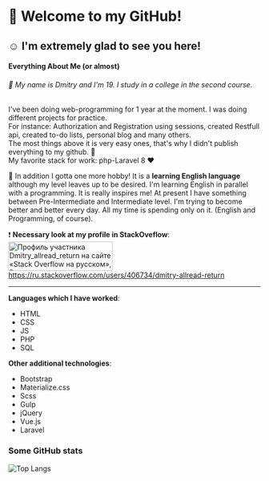 # :wave: Welcome to my GitHub!
## :relaxed:  I'm extremely glad to see you here!
#### Everything About Me (or almost) 
###### :metal: My name is Dmitry and I'm 19. I study in a college in the second course.
I've been doing web-programming for 1 year at the moment.  I was doing different projects for practice.  
For instance: Authorization and Registration using sessions, created Restfull api, created to-do lists, personal blog and many others.  
The most things above it is very easy ones, that's why I didn't publish everything to my github. :see_no_evil:  
My favorite stack for work: php-Laravel 8 :heart:

  
:tada: In addition I gotta one more hobby! It is a **learning English language** although my level leaves up to be desired. I'm learning English in parallel with a programming. It is really inspires me! At present I have something between Pre-Intermediate and Intermediate level. I'm trying to become better and better every day. All my time is spending only on it. (English and Programming, of course).  

:heavy_exclamation_mark: **Necessary look at my profile in StackOveflow**:  
<a href="https://ru.stackoverflow.com/users/406734/dmitry-allread-return"><img src="https://ru.stackoverflow.com/users/flair/406734.png" width="208" height="58" alt="Профиль участника Dmitry_allread_return на сайте &#171;Stack Overflow на русском&#187;, Вопросы и ответы для программистов" title="Профиль участника Dmitry_allread_return на сайте &#171;Stack Overflow на русском&#187;, Вопросы и ответы для программистов"></a>  
https://ru.stackoverflow.com/users/406734/dmitry-allread-return  
****
**Languages which I have worked**:  
- HTML
- CSS
- JS
- PHP
- SQL

**Other additional technologies**:
- Bootstrap
- Materialize.css
- Scss
- Gulp
- jQuery
- Vue.js
- Laravel

### Some GitHub stats
![Top Langs](https://github-readme-stats.vercel.app/api/top-langs/?username=dmitries&count_private=true&hide=tsql&langs_count=7&theme=radical&layout=compact)

